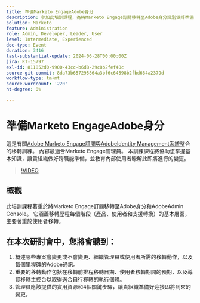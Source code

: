 ```yaml
---
title: 準備Marketo EngageAdobe身分
description: 參加此培訓課程，為將Marketo Engage訂閱移轉至Adobe身分識別做好準備，並專注於使用者移轉、關鍵動作和管理員的重要資源，提供導覽移轉控制檯和瞭解每個里程碑變更的指南。
solution: Marketo
feature: Administration
role: Admin, Developer, Leader, User
level: Intermediate, Experienced
doc-type: Event
duration: 3416
last-substantial-update: 2024-06-28T00:00:00Z
jira: KT-15797
exl-id: 811852d0-9900-43cc-b6d8-29c8b2fef40c
source-git-commit: 8da73b657295864a3bf6c64598b2fbd664a2379d
workflow-type: tm+mt
source-wordcount: '220'
ht-degree: 0%

---
```


# 準備Marketo EngageAdobe身分

這是有關[Adobe Marketo Engage訂閱與AdobeIdentity Management系統](https://experienceleague.adobe.com/zh-hant/docs/marketo/using/product-docs/administration/marketo-with-adobe-identity/adobe-identity-management-overview)整合的移轉訓練。 內容最適合Marketo Engage管理員。 本訓練課程將協助您掌握基本知識，讓貴組織做好跨職能準備，並教育內部使用者瞭解此即將進行的變更。


>[!VIDEO](https://video.tv.adobe.com/v/3430920/?learn=on)

## 概觀

此培訓課程著重於將Marketo Engage訂閱移轉至Adobe身分和AdobeAdmin Console。 它涵蓋移轉歷程每個階段（產品、使用者和支援轉換）的基本層面，主要著重於使用者移轉。

## 在本次研討會中，您將會聽到：

1. 概述哪些專案會變更或不會變更、組織管理員或使用者所需的移轉動作，以及每個里程碑的Adobe通訊。
1. 重要的移轉動作包括在移轉前排程移轉日期、使用者移轉期間的預期，以及導覽移轉主控台以取得適合自行移轉的執行個體。
1. 管理員應該提供的實用資源和4個關鍵步驟，讓貴組織準備好迎接即將到來的變更。
